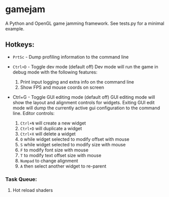 # gamejam
A Python and OpenGL game jamming framework. See tests.py for a minimal example.

## Hotkeys:
* `PrtSc` - Dump profiling information to the command line
* `Ctrl+D` - Toggle dev mode (default off)
Dev mode will run the game in debug mode with the following features:
    1. Print input logging and extra info on the command line
    2. Show FPS and mouse coords on screen

* Ctrl+G - Toggle GUI editing mode (default off)
GUI editing mode will show the layout and alignment controls for widgets. Exiting GUI edit mode will dump the currently active gui configuration to the command line. Editor controls:
    1. `Ctrl+N` will create a new widget
    2. `Ctrl+D` will duplicate a widget
    3. `Ctrl+X` will delete a widget
    4. `O` while widget selected to modify offset with mouse
    5. `S` while widget selected to modify size with mouse
    4. `F` to modify font size with mouse
    5. `T` to modify text offset size with mouse
    8. `Numpad` to change alignment
    9. `A` then select another widget to re-parent

### Task Queue:
1. Hot reload shaders